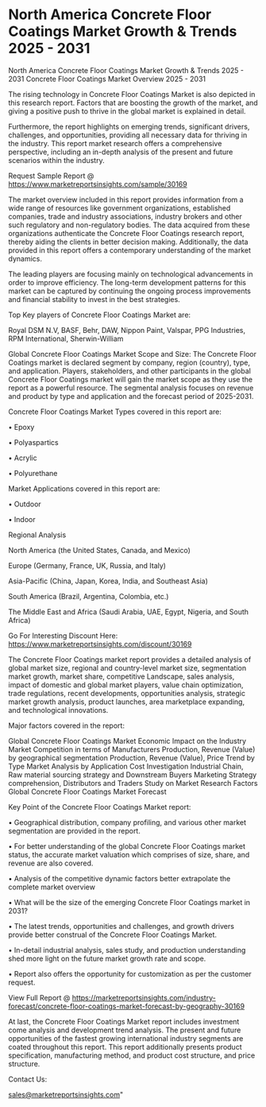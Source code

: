 # North America Concrete Floor Coatings Market Growth & Trends 2025 - 2031
 North America Concrete Floor Coatings Market Growth & Trends 2025 - 2031
Concrete Floor Coatings Market Overview 2025 - 2031

The rising technology in Concrete Floor Coatings Market is also depicted in this research report. Factors that are boosting the growth of the market, and giving a positive push to thrive in the global market is explained in detail.

Furthermore, the report highlights on emerging trends, significant drivers, challenges, and opportunities, providing all necessary data for thriving in the industry. This report market research offers a comprehensive perspective, including an in-depth analysis of the present and future scenarios within the industry.

Request Sample Report @ https://www.marketreportsinsights.com/sample/30169

The market overview included in this report provides information from a wide range of resources like government organizations, established companies, trade and industry associations, industry brokers and other such regulatory and non-regulatory bodies. The data acquired from these organizations authenticate the Concrete Floor Coatings research report, thereby aiding the clients in better decision making. Additionally, the data provided in this report offers a contemporary understanding of the market dynamics.

The leading players are focusing mainly on technological advancements in order to improve efficiency. The long-term development patterns for this market can be captured by continuing the ongoing process improvements and financial stability to invest in the best strategies.

Top Key players of Concrete Floor Coatings Market are:

Royal DSM N.V, BASF, Behr, DAW, Nippon Paint, Valspar, PPG Industries, RPM International, Sherwin-William

Global Concrete Floor Coatings Market Scope and Size:
The Concrete Floor Coatings market is declared segment by company, region (country), type, and application. Players, stakeholders, and other participants in the global Concrete Floor Coatings market will gain the market scope as they use the report as a powerful resource. The segmental analysis focuses on revenue and product by type and application and the forecast period of 2025-2031.

Concrete Floor Coatings Market Types covered in this report are:

• Epoxy

• Polyaspartics

• Acrylic

• Polyurethane

Market Applications covered in this report are:

• Outdoor

• Indoor

Regional Analysis

North America (the United States, Canada, and Mexico)

Europe (Germany, France, UK, Russia, and Italy)

Asia-Pacific (China, Japan, Korea, India, and Southeast Asia)

South America (Brazil, Argentina, Colombia, etc.)

The Middle East and Africa (Saudi Arabia, UAE, Egypt, Nigeria, and South Africa)

Go For Interesting Discount Here: https://www.marketreportsinsights.com/discount/30169

The Concrete Floor Coatings market report provides a detailed analysis of global market size, regional and country-level market size, segmentation market growth, market share, competitive Landscape, sales analysis, impact of domestic and global market players, value chain optimization, trade regulations, recent developments, opportunities analysis, strategic market growth analysis, product launches, area marketplace expanding, and technological innovations.

Major factors covered in the report:

Global Concrete Floor Coatings Market
Economic Impact on the Industry
Market Competition in terms of Manufacturers
Production, Revenue (Value) by geographical segmentation
Production, Revenue (Value), Price Trend by Type
Market Analysis by Application
Cost Investigation
Industrial Chain, Raw material sourcing strategy and Downstream Buyers
Marketing Strategy comprehension, Distributors and Traders
Study on Market Research Factors
Global Concrete Floor Coatings Market Forecast

Key Point of the Concrete Floor Coatings Market report:

• Geographical distribution, company profiling, and various other market segmentation are provided in the report.

• For better understanding of the global Concrete Floor Coatings market status, the accurate market valuation which comprises of size, share, and revenue are also covered.

• Analysis of the competitive dynamic factors better extrapolate the complete market overview

• What will be the size of the emerging Concrete Floor Coatings market in 2031?

• The latest trends, opportunities and challenges, and growth drivers provide better construal of the Concrete Floor Coatings Market.

• In-detail industrial analysis, sales study, and production understanding shed more light on the future market growth rate and scope.

• Report also offers the opportunity for customization as per the customer request.

View Full Report @ https://marketreportsinsights.com/industry-forecast/concrete-floor-coatings-market-forecast-by-geography-30169

At last, the Concrete Floor Coatings Market report includes investment come analysis and development trend analysis. The present and future opportunities of the fastest growing international industry segments are coated throughout this report. This report additionally presents product specification, manufacturing method, and product cost structure, and price structure.

Contact Us:

sales@marketreportsinsights.com"
